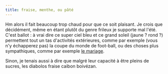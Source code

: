 ```yaml
---
title: fraise, menthe, ou pâté
---
```


Hm alors il fait beaucoup trop chaud pour que ce soit plaisant. Je crois que
décidément, même en étant plutôt du genre frileux je supporte mal l'été. C'est
ballot : à vrai dire ce super ciel bleu et ce grand soleil (jaune ? rond ?)
permettent tout un tas d'activités extérieures, comme par exemple (vous n'y
échapperez pas) la coupe du monde de foot-ball, ou des choses plus
sympathiques, comme par exemple [le
mariage](http://dailydjam.free.fr/blog/index.php?id=254).

Sinon, je tenais aussi à dire que malgré leur capacité à être pleins de
sucres, les diabolos fraise caibon boivézan.

